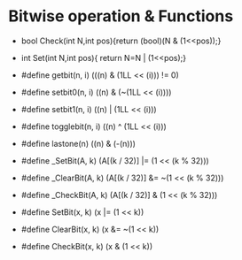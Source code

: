 # Bitwise operation & Functions 

  - bool Check(int N,int pos){return (bool)(N & (1<<pos));}
  - int Set(int N,int pos){	return N=N | (1<<pos);}



 - #define getbit(n, i) (((n) & (1LL << (i))) != 0) 
 - #define setbit0(n, i) ((n) & (~(1LL << (i)))) 
 - #define setbit1(n, i) ((n) | (1LL << (i))) 
 - #define togglebit(n, i) ((n) ^ (1LL << (i))) 
 - #define lastone(n) ((n) & (-(n))) 
 - #define _SetBit(A, k) (A[(k / 32)] |= (1 << (k % 32)))
 - #define _ClearBit(A, k) (A[(k / 32)] &= ~(1 << (k % 32)))
 - #define _CheckBit(A, k) (A[(k / 32)] & (1 << (k % 32)))
 - #define SetBit(x, k) (x |= (1 << k))
 - #define ClearBit(x, k) (x &= ~(1 << k))
 - #define CheckBit(x, k) (x & (1 << k))
